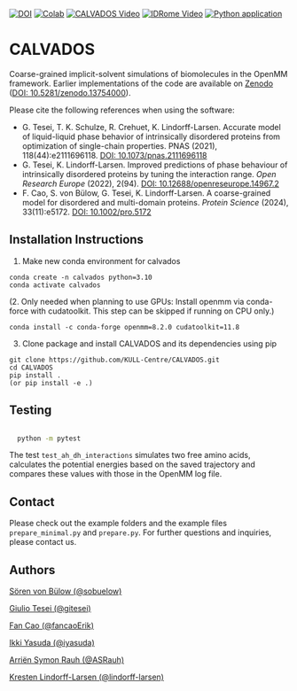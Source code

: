 [![DOI](https://zenodo.org/badge/DOI/10.5281/zenodo.6914053.svg)](https://doi.org/10.5281/zenodo.6914053)
[![Colab](https://colab.research.google.com/assets/colab-badge.svg)](https://colab.research.google.com/github/KULL-Centre/_2023_Tesei_IDRome/blob/main/IDRLab.ipynb)
[![CALVADOS Video](http://img.shields.io/badge/►-Video-FF0000.svg)](https://youtu.be/r-eFzoBiQZ4)
[![IDRome Video](http://img.shields.io/badge/►-Video-FF0000.svg)](https://youtu.be/kL3-cusHgzM)
[![Python application](https://github.com/KULL-Centre/CALVADOS/actions/workflows/python-app.yml/badge.svg)](https://github.com/KULL-Centre/CALVADOS/actions/workflows/python-app.yml)

# CALVADOS

Coarse-grained implicit-solvent simulations of biomolecules in the OpenMM framework.
Earlier implementations of the code are available on [Zenodo](https://zenodo.org/search?q=metadata.subjects.subject%3A%22CALVADOS%22&l=list&p=1&s=10&sort=bestmatch) ([DOI: 10.5281/zenodo.13754000](https://doi.org/10.5281/zenodo.13754000)).

Please cite the following references when using the software:

- G. Tesei, T. K. Schulze, R. Crehuet, K. Lindorff-Larsen. Accurate model of liquid-liquid phase behavior of intrinsically disordered proteins from optimization of single-chain properties. PNAS (2021), 118(44):e2111696118. [DOI: 10.1073/pnas.2111696118](https://doi.org/10.1073/pnas.2111696118)
- G. Tesei, K. Lindorff-Larsen. Improved predictions of phase behaviour of intrinsically disordered proteins by tuning the interaction range. _Open Research Europe_ (2022), 2(94). [DOI: 10.12688/openreseurope.14967.2](https://doi.org/10.12688/openreseurope.14967.2)
- F. Cao, S. von Bülow, G. Tesei, K. Lindorff-Larsen. A coarse-grained model for disordered and multi-domain proteins. _Protein Science_ (2024), 33(11):e5172. [DOI: 10.1002/pro.5172](https://doi.org/10.1002/pro.5172)

## Installation Instructions

1. Make new conda environment for calvados
``` 
conda create -n calvados python=3.10
conda activate calvados
```
(2. Only needed when planning to use GPUs: Install openmm via conda-force with cudatoolkit. This step can be skipped if running on CPU only.)
```
conda install -c conda-forge openmm=8.2.0 cudatoolkit=11.8
```
3. Clone package and install CALVADOS and its dependencies using pip
``` 
git clone https://github.com/KULL-Centre/CALVADOS.git
cd CALVADOS
pip install .
(or pip install -e .)
```

## Testing

```bash

  python -m pytest
```
The test `test_ah_dh_interactions` simulates two free amino acids, calculates the potential energies based on the saved trajectory and compares these values with those in the OpenMM log file.

## Contact

Please check out the example folders and the example files `prepare_minimal.py` and `prepare.py`. 
For further questions and inquiries, please contact us.

## Authors

[Sören von Bülow (@sobuelow)](https://github.com/sobuelow)

[Giulio Tesei (@gitesei)](https://github.com/gitesei)

[Fan Cao (@fancaoErik)](https://github.com/fancaoErik)

[Ikki Yasuda (@iyasuda)](https://github.com/iyasuda)

[Arriën Symon Rauh (@ASRauh)](https://github.com/ASRauh)

[Kresten Lindorff-Larsen (@lindorff-larsen)](https://github.com/lindorff-larsen)

